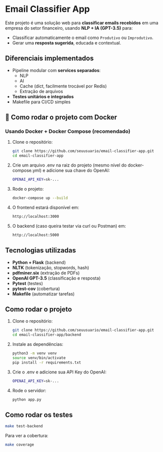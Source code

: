 # Email Classifier App

Este projeto é uma solução web para **classificar emails recebidos** em uma empresa do setor financeiro, usando **NLP + IA (GPT-3.5)** para:

- Classificar automaticamente o email como `Produtivo` ou `Improdutivo`.
- Gerar uma **resposta sugerida**, educada e contextual.


## Diferenciais implementados

- Pipeline modular com **services separados**:
  - NLP
  - AI
  - Cache (dict, facilmente trocável por Redis)
  - Extração de arquivos
- **Testes unitários e integrados**
- Makefile para CI/CD simples

## 🚀 Como rodar o projeto com Docker

### Usando Docker + Docker Compose (recomendado)

1. Clone o repositório:
   ```bash
   git clone https://github.com/seuusuario/email-classifier-app.git
   cd email-classifier-app
   ```

2. Crie um arquivo .env na raiz do projeto (mesmo nível do docker-compose.yml) e adicione sua chave do OpenAI:
    ```bash
    OPENAI_API_KEY=sk-...
    ```

3. Rode o projeto:
    ```bash
   docker-compose up --build
   ```
4. O frontend estará disponível em:
    ```bash
   http://localhost:3000
   ```

5. O backend (caso queira testar via curl ou Postman) em:
    ```bash
   http://localhost:5000
   ```

## Tecnologias utilizadas

- **Python + Flask** (backend)
- **NLTK** (tokenização, stopwords, hash)
- **pdfminer.six** (extração de PDFs)
- **OpenAI GPT-3.5** (classificação e resposta)
- **Pytest** (testes)
- **pytest-cov** (cobertura)
- **Makefile** (automatizar tarefas)


## Como rodar o projeto

1. Clone o repositório:
   ```bash
   git clone https://github.com/seuusuario/email-classifier-app.git
   cd email-classifier-app/backend
    ```

2. Instale as dependências:
    ```bash
    python3 -m venv venv
    source venv/bin/activate
    pip install -r requirements.txt
    ```

3. Crie o .env e adicione sua API Key do OpenAI:
    ```bash
    OPENAI_API_KEY=sk-...
    ```

2. Rode o servidor:
    ```bash
    python app.py
    ```

## Como rodar os testes

```bash
make test-backend
```

Para ver a cobertura:
```bash
make coverage
```